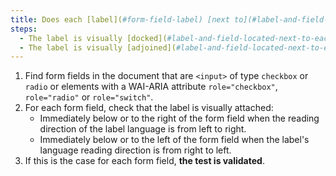 ```yaml
---
title: Does each [label](#form-field-label) [next to](#label-and-field-located-next-to-each-other) a [field](#form-input-field) of type `checkbox` or `radio` or next to a tag with a `role="checkbox"`, `role="radio"` or `role="switch"`WAI-ARIA attribute, check these conditions (except special cases)
steps:
  - The label is visually [docked](#label-and-field-located-next-to-each-other) immediately below or to the right of the [form field](#form-input-field) when the reading direction of the label language is left to right.
  - The label is visually [adjoined](#label-and-field-located-next-to-each-other) immediately below or to the left of the [form field](#form-input-field) when the label's language reading direction is right to left.
---
```


1. Find form fields in the document that are `<input>` of type `checkbox` or `radio` or elements with a WAI-ARIA attribute `role="checkbox"`, `role="radio"` or `role="switch"`.
2. For each form field, check that the label is visually attached:
   - Immediately below or to the right of the form field when the reading direction of the label language is from left to right.
   - Immediately below or to the left of the form field when the label's language reading direction is from right to left.
3. If this is the case for each form field, **the test is validated**.
